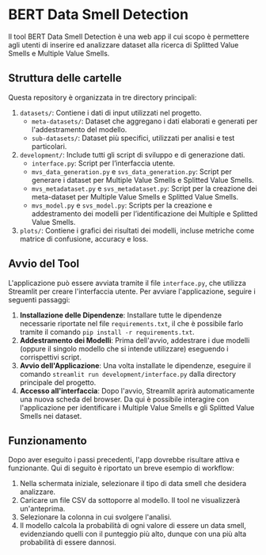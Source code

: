 # BERT Data Smell Detection

Il tool BERT Data Smell Detection è una web app il cui scopo è permettere agli utenti di inserire ed analizzare dataset alla ricerca di Splitted Value Smells e Multiple Value Smells.

## Struttura delle cartelle

Questa repository è organizzata in tre directory principali:
1. `datasets/`: Contiene i dati di input utilizzati nel progetto.
   - `meta-datasets/`: Dataset che aggregano i dati elaborati e generati per l'addestramento del modello.
   - `sub-datasets/`: Dataset più specifici, utilizzati per analisi e test particolari.
2. `development/`: Include tutti gli script di sviluppo e di generazione dati.
   - `interface.py`: Script per l’interfaccia utente.
   - `mvs_data_generation.py` e `svs_data_generation.py`: Script per generare i dataset per Multiple Value Smells e Splitted Value Smells.
   - `mvs_metadataset.py` e `svs_metadataset.py`: Script per la creazione dei meta-dataset per Multiple Value Smells e Splitted Value Smells.
   - `mvs_model.py` e `svs_model.py`: Scripts per la creazione e addestramento dei modelli per l’identificazione dei Multiple e Splitted Value Smells.
3. `plots/`: Contiene i grafici dei risultati dei modelli, incluse metriche come matrice di confusione, accuracy e loss.

## Avvio del Tool

L'applicazione può essere avviata tramite il file `interface.py`, che utilizza Streamlit per creare l'interfaccia utente. Per avviare l'applicazione, seguire i seguenti passaggi:
1. **Installazione delle Dipendenze**: Installare tutte le dipendenze necessarie riportate nel file `requirements.txt`, il che è possibile farlo tramite il comando `pip install -r requirements.txt`.
2. **Addestramento dei Modelli**: Prima dell'avvio, addestrare i due modelli (oppure il singolo modello che si intende utilizzare) eseguendo i corrispettivi script.
2. **Avvio dell'Applicazione**: Una volta installate le dipendenze, eseguire il comando `streamlit run development/interface.py` dalla directory principale del progetto.
3. **Accesso all'interfaccia**: Dopo l'avvio, Streamlit aprirà automaticamente una nuova scheda del browser. Da qui è possibile interagire con l'applicazione per identificare i Multiple Value Smells e gli Splitted Value Smells nei dataset.

## Funzionamento

Dopo aver eseguito i passi precedenti, l'app dovrebbe risultare attiva e funzionante. Qui di seguito è riportato un breve esempio di workflow:
1. Nella schermata iniziale, selezionare il tipo di data smell che desidera analizzare.
2. Caricare un file CSV da sottoporre al modello. Il tool ne visualizzerà un'anteprima.
3. Selezionare la colonna in cui svolgere l'analisi.
4. Il modello calcola la probabilità di ogni valore di essere un data smell, evidenziando quelli con il punteggio più alto, dunque con una più alta probabilità di essere dannosi.
